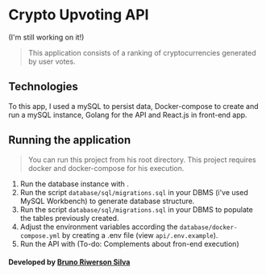 # Crypto Upvoting API
(I'm still working on it!)
> This application consists of a ranking of cryptocurrencies generated by user votes.

## Technologies
To this app, I used a mySQL to persist data, Docker-compose to create and run a mySQL instance, Golang for the API and React.js in front-end app.

## Running the application
> You can run this project from his root directory.
> This project requires docker and docker-compose for his execution.

1. Run the database instance with <npm run db:up>.
2. Run the script `database/sql/migrations.sql` in your DBMS (i've used MySQL Workbench) to generate database structure.
3. Run the script `database/sql/migrations.sql` in your DBMS to populate the tables previously created.
4. Adjust the environment variables according the `database/docker-compose.yml` by creating a .env file (view `api/.env.example`).
5. Run the API with <npm run api:up>
(To-do: Complements about fron-end execution)

#### Developed by [Bruno Riwerson Silva](https://www.linkedin.com/in/bruno-riwerson/)